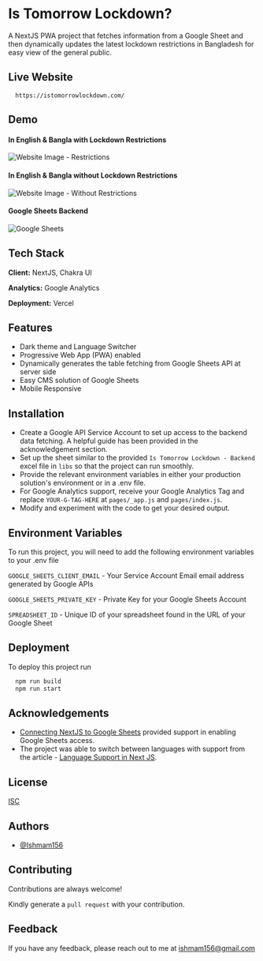 # Is Tomorrow Lockdown?

A NextJS PWA project that fetches information from a Google Sheet and then dynamically updates the latest lockdown restrictions in Bangladesh for easy view of the general public.

## Live Website

```http
  https://istomorrowlockdown.com/
```

## Demo

#### In English & Bangla with Lockdown Restrictions

![Website Image - Restrictions](https://i.imgur.com/eUeQTcX.png)

#### In English & Bangla without Lockdown Restrictions

![Website Image - Without Restrictions](https://i.imgur.com/0CcmFpu.png)

#### Google Sheets Backend

![Google Sheets](https://i.imgur.com/Qvg8oTf.png)

## Tech Stack

**Client:** NextJS, Chakra UI

**Analytics:** Google Analytics

**Deployment:** Vercel

## Features

-   Dark theme and Language Switcher
-   Progressive Web App (PWA) enabled
-   Dynamically generates the table fetching from Google Sheets API at server side
-   Easy CMS solution of Google Sheets
-   Mobile Responsive

## Installation

-   Create a Google API Service Account to set up access to the backend data fetching. A helpful guide has been provided in the acknowledgement section.
-   Set up the sheet similar to the provided `Is Tomorrow Lockdown - Backend` excel file in `libs` so that the project can run smoothly.
-   Provide the relevant environment variables in either your production solution's environment or in a .env file.
-   For Google Analytics support, receive your Google Analytics Tag and replace `YOUR-G-TAG-HERE` at `pages/_app.js` and `pages/index.js`.
-   Modify and experiment with the code to get your desired output.

## Environment Variables

To run this project, you will need to add the following environment variables to your .env file

`GOOGLE_SHEETS_CLIENT_EMAIL` - Your Service Account Email email address generated by Google APIs

`GOOGLE_SHEETS_PRIVATE_KEY` - Private Key for your Google Sheets Account

`SPREADSHEET_ID` - Unique ID of your spreadsheet found in the URL of your Google Sheet

## Deployment

To deploy this project run

```bash
  npm run build
  npm run start
```

## Acknowledgements

-   [Connecting NextJS to Google Sheets](https://dev.to/frasnym/connecting-your-nextjs-mini-project-with-google-spreadsheets-as-database-1o2d) provided support in enabling Google Sheets access.
-   The project was able to switch between languages with support from the article -  [Language Support in Next JS](https://daily.dev/blog/internationalization-i18n-in-nextjs).

## License

[ISC](https://choosealicense.com/licenses/isc/)

## Authors

-   [@Ishmam156](https://github.com/Ishmam156)

## Contributing

Contributions are always welcome!

Kindly generate a `pull request` with your contribution.

## Feedback

If you have any feedback, please reach out to me at ishmam156@gmail.com
